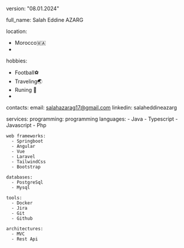 version: "08.01.2024"

full_name: Salah Eddine AZARG

location:
  - Morocco🇲🇦
  - 
hobbies:
  - Football⚽
  - Traveling🌏
  - Runing 🏃
  - 
contacts:
  email: salahazarag17@gmail.com
  linkedin: salaheddineazarg

services:
  programming:
    programming languages:
      - Java
      - Typescript
      - Javascript
      - Php
      
    web frameworks:
      - Springboot
      - Angular
      - Vue
      - Laravel
      - TailwindCss
      - Bootstrap
      
    databases:
      - PostgreSql
      - Mysql
      
    tools:
      - Docker
      - Jira
      - Git
      - Github
      
    architectures:
      - MVC
      - Rest Api
